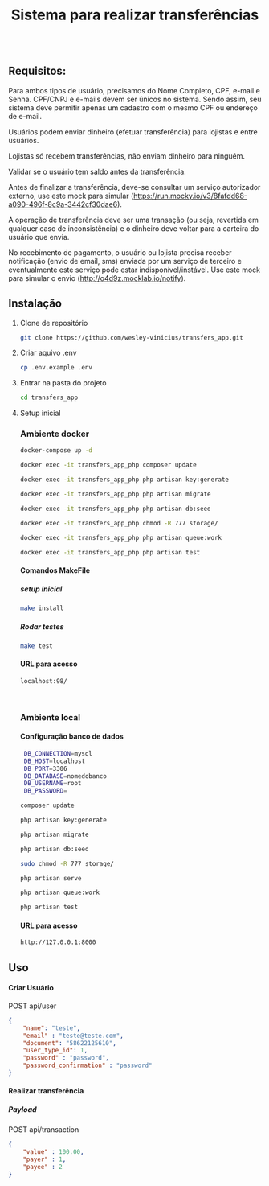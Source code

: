 <br />
<br />

<p align="center">
  <h1 align="center"> Sistema para realizar transferências </h1> 
</p>

<br />
<br />

## Requisitos:

Para ambos tipos de usuário, precisamos do Nome Completo, CPF, e-mail e Senha. CPF/CNPJ e e-mails devem ser únicos no sistema. Sendo assim, seu sistema deve permitir apenas um cadastro com o mesmo CPF ou endereço de e-mail.

Usuários podem enviar dinheiro (efetuar transferência) para lojistas e entre usuários.

Lojistas só recebem transferências, não enviam dinheiro para ninguém.

Validar se o usuário tem saldo antes da transferência.

Antes de finalizar a transferência, deve-se consultar um serviço autorizador externo, use este mock para simular (https://run.mocky.io/v3/8fafdd68-a090-496f-8c9a-3442cf30dae6).

A operação de transferência deve ser uma transação (ou seja, revertida em qualquer caso de inconsistência) e o dinheiro deve voltar para a carteira do usuário que envia.

No recebimento de pagamento, o usuário ou lojista precisa receber notificação (envio de email, sms) enviada por um serviço de terceiro e eventualmente este serviço pode estar indisponível/instável. Use este mock para simular o envio (http://o4d9z.mocklab.io/notify).

## Instalação

1. Clone de repositório

   ```sh
   git clone https://github.com/wesley-vinicius/transfers_app.git
   ```
2. Criar aquivo .env

   ```sh
   cp .env.example .env
   ```
3. Entrar na pasta do projeto

   ```sh
   cd transfers_app
   ```
4. Setup inicial

   ### Ambiente docker


   ```sh
   docker-compose up -d
   ```

   ```sh
   docker exec -it transfers_app_php composer update
   ```

   ```sh
   docker exec -it transfers_app_php php artisan key:generate
   ```

   ```sh
   docker exec -it transfers_app_php php artisan migrate
   ```

   ```sh
   docker exec -it transfers_app_php php artisan db:seed
   ```

   ```sh
   docker exec -it transfers_app_php chmod -R 777 storage/
   ```

   ```sh
   docker exec -it transfers_app_php php artisan queue:work
   ```

   ```sh
   docker exec -it transfers_app_php php artisan test
   ```

   #### Comandos MakeFile

   ##### setup inicial

   ```sh
   make install
   ```

   ##### Rodar testes

   ```sh
   make test
   ```

   #### URL para acesso

   ```sh
   localhost:98/
   ```

   <br>

   ### Ambiente local

   #### Configuração banco de dados

   ```sh
    DB_CONNECTION=mysql
    DB_HOST=localhost
    DB_PORT=3306
    DB_DATABASE=nomedobanco
    DB_USERNAME=root
    DB_PASSWORD=
   ```

   ```sh
   composer update
   ```

   ```sh
   php artisan key:generate
   ```

   ```sh
   php artisan migrate
   ```

   ```sh
   php artisan db:seed
   ```

   ```sh
   sudo chmod -R 777 storage/
   ```

   ```sh
   php artisan serve
   ```

   ```sh
   php artisan queue:work
   ```

   ```sh
   php artisan test
   ```

   #### URL para acesso

   ```sh
   http://127.0.0.1:8000
   ```

<!-- USAGE EXAMPLES -->

## Uso

#### Criar Usuário

POST api/user

```json
{
    "name": "teste",
    "email" : "teste@teste.com",
    "document": "58622125610",
    "user_type_id": 1,
    "password" : "password",
    "password_confirmation" : "password"
}
```

#### Realizar transferência

##### Payload

POST api/transaction

```json
{
    "value" : 100.00,
    "payer" : 1,
    "payee" : 2
}
```

